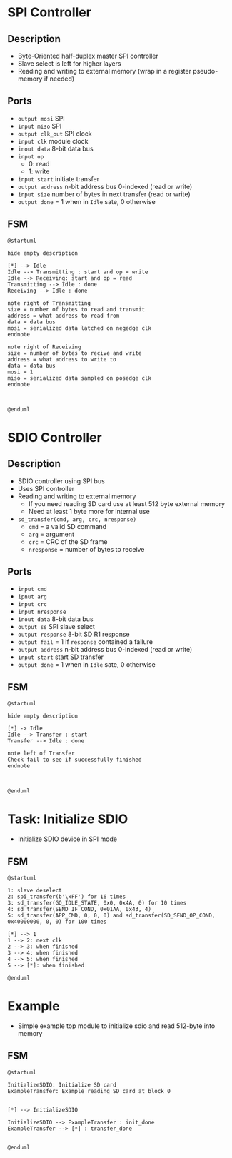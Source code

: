 # SPI Controller

## Description
- Byte-Oriented half-duplex master SPI controller
- Slave select is left for higher layers
- Reading and writing to external memory (wrap in a register pseudo-memory if needed)

## Ports
- `output mosi` SPI
- `input miso` SPI
- `output clk_out` SPI clock
- `input clk` module clock
- `inout data` 8-bit data bus
- `input op`
  - 0: read
  - 1: write
- `input start` initiate transfer
- `output address` n-bit address bus 0-indexed (read or write)
- `input size` number of bytes in next transfer (read or write)
- `output done` = 1 when in `Idle` sate, 0 otherwise

## FSM
```plantuml
@startuml

hide empty description

[*] --> Idle
Idle --> Transmitting : start and op = write
Idle --> Receiving: start and op = read
Transmitting --> Idle : done
Receiving --> Idle : done

note right of Transmitting
size = number of bytes to read and transmit
address = what address to read from
data = data bus
mosi = serialized data latched on negedge clk
endnote

note right of Receiving
size = number of bytes to recive and write
address = what address to write to
data = data bus
mosi = 1
miso = serialized data sampled on posedge clk
endnote



@enduml
```

# SDIO Controller

## Description

- SDIO controller using SPI bus
- Uses SPI controller
- Reading and writing to external memory
  - If you need reading SD card use at least 512 byte external memory
  - Need at least 1 byte more for internal use
- `sd_transfer(cmd, arg, crc, nresponse)`
  - `cmd` = a valid SD command
  - `arg` = argument
  - `crc` = CRC of the SD frame
  - `nresponse` = number of bytes to receive

## Ports

- `input cmd`
- `ipnut arg`
- `input crc`
- `input nresponse`
- `inout data` 8-bit data bus
- `output ss` SPI slave select
- `output response` 8-bit SD R1 response
- `output fail` = 1 if `response` contained a failure
- `output address` n-bit address bus 0-indexed (read or write)
- `input start` start SD transfer
- `output done` = 1 when in `Idle` sate, 0 otherwise

## FSM

```plantuml
@startuml

hide empty description

[*] -> Idle
Idle --> Transfer : start
Transfer --> Idle : done

note left of Transfer
Check fail to see if successfully finished
endnote



@enduml
```

# Task: Initialize SDIO

- Initialize SDIO device in SPI mode

## FSM

```plantuml
@startuml

1: slave deselect
2: spi_transfer(b'\xFF') for 16 times
3: sd_transfer(GO_IDLE_STATE, 0x0, 0x4A, 0) for 10 times
4: sd_transfer(SEND_IF_COND, 0x01AA, 0x43, 4)
5: sd_transfer(APP_CMD, 0, 0, 0) and sd_transfer(SD_SEND_OP_COND, 0x40000000, 0, 0) for 100 times

[*] --> 1
1 --> 2: next clk
2 --> 3: when finished
3 --> 4: when finished
4 --> 5: when finished
5 --> [*]: when finished

@enduml
```

# Example

- Simple example top module to initialize sdio and read 512-byte into memory

## FSM

```plantuml
@startuml

InitializeSDIO: Initialize SD card 
ExampleTransfer: Example reading SD card at block 0


[*] --> InitializeSDIO

InitializeSDIO --> ExampleTransfer : init_done
ExampleTransfer --> [*] : transfer_done


@enduml
```

